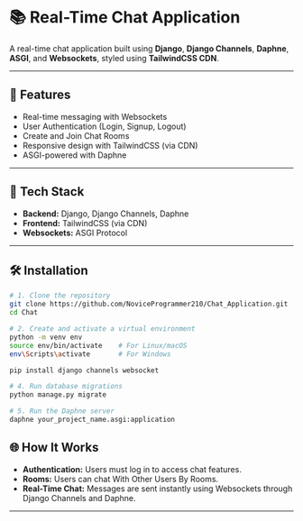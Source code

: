 

# 📚 Real-Time Chat Application

A real-time chat application built using **Django**, **Django Channels**, **Daphne**, **ASGI**, and **Websockets**, styled using **TailwindCSS CDN**.

---

## 🚀 Features

- Real-time messaging with Websockets
- User Authentication (Login, Signup, Logout)
- Create and Join Chat Rooms
- Responsive design with TailwindCSS (via CDN)
- ASGI-powered with Daphne

---

## 📂 Tech Stack

- **Backend:** Django, Django Channels, Daphne
- **Frontend:** TailwindCSS (via CDN)
- **Websockets:** ASGI Protocol

---

## 🛠️ Installation

```bash
# 1. Clone the repository
git clone https://github.com/NoviceProgrammer210/Chat_Application.git
cd Chat

# 2. Create and activate a virtual environment
python -m venv env
source env/bin/activate    # For Linux/macOS
env\Scripts\activate       # For Windows

pip install django channels websocket

# 4. Run database migrations
python manage.py migrate

# 5. Run the Daphne server
daphne your_project_name.asgi:application
```


## 🌐 How It Works

- **Authentication:** Users must log in to access chat features.
- **Rooms:** Users can  chat With Other Users By Rooms.
- **Real-Time Chat:** Messages are sent instantly using Websockets through Django Channels and Daphne.

---





